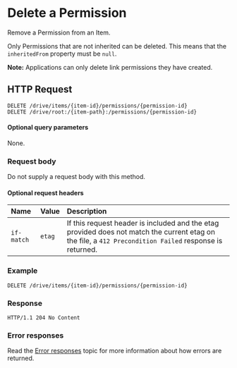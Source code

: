 # Delete a Permission

Remove a Permission from an Item.

Only Permissions that are not inherited can be deleted. This means that the `inheritedFrom`
property must be `null`.

**Note:** Applications can only delete link permissions they have created.

## HTTP Request
```
DELETE /drive/items/{item-id}/permissions/{permission-id}
DELETE /drive/root:/{item-path}:/permissions/{permission-id}
```

#### Optional query parameters
None.

### Request body
Do not supply a request body with this method.

#### Optional request headers

| Name       | Value  | Description                                                                                                                                                      |
|:-----------|:-------|:-----------------------------------------------------------------------------------------------------------------------------------------------------------------|
| `if-match` | `etag` | If this request header is included and the etag provided does not match the current etag on the file, a `412 Precondition Failed` response is returned. |


### Example

<!-- {"blockType": "request", "name": "delete-permission" } -->
```
DELETE /drive/items/{item-id}/permissions/{permission-id}
```

### Response
<!-- {"blockType": "response"} -->
```http
HTTP/1.1 204 No Content
```

### Error responses

Read the [Error responses][error-response] topic for more information about
how errors are returned.

[error-response]: ../misc/errors.md
